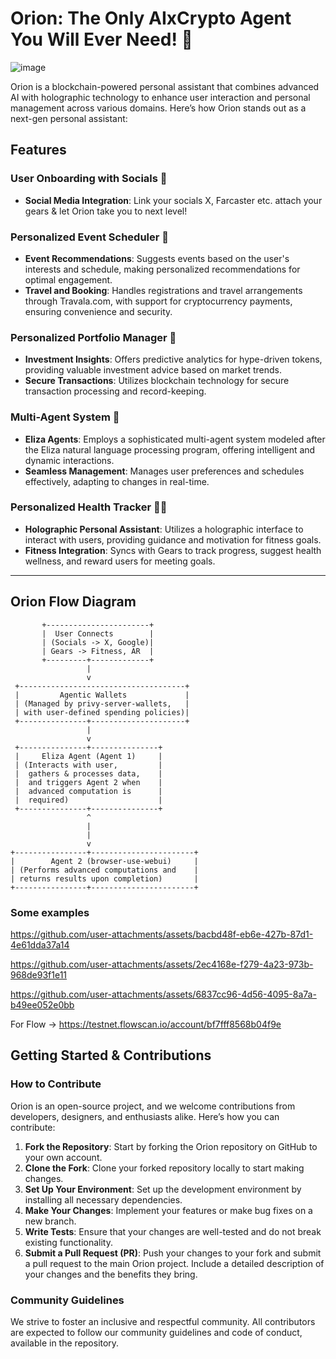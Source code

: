 # Orion: The Only AIxCrypto Agent You Will Ever Need! 🌟

![image](https://github.com/user-attachments/assets/e4521f54-7053-46a3-8e52-f279f89c51e6)


Orion is a blockchain-powered personal assistant that combines advanced AI with holographic technology to enhance user interaction and personal management across various domains. Here’s how Orion stands out as a next-gen personal assistant:

## Features

### User Onboarding with Socials 🚀
- **Social Media Integration**: Link your socials X, Farcaster etc. attach your gears & let Orion take you to next level!

### Personalized Event Scheduler 📅
- **Event Recommendations**: Suggests events based on the user's interests and schedule, making personalized recommendations for optimal engagement.
- **Travel and Booking**: Handles registrations and travel arrangements through Travala.com, with support for cryptocurrency payments, ensuring convenience and security.

### Personalized Portfolio Manager 💼
- **Investment Insights**: Offers predictive analytics for hype-driven tokens, providing valuable investment advice based on market trends.
- **Secure Transactions**: Utilizes blockchain technology for secure transaction processing and record-keeping.

### Multi-Agent System 🤖
- **Eliza Agents**: Employs a sophisticated multi-agent system modeled after the Eliza natural language processing program, offering intelligent and dynamic interactions.
- **Seamless Management**: Manages user preferences and schedules effectively, adapting to changes in real-time.

### Personalized Health Tracker 🏋️‍♂️
- **Holographic Personal Assistant**: Utilizes a holographic interface to interact with users, providing guidance and motivation for fitness goals.
- **Fitness Integration**: Syncs with Gears to track progress, suggest health wellness, and reward users for meeting goals.

----

## Orion Flow Diagram

           +-----------------------+
           |  User Connects        |
           | (Socials -> X, Google)|
           | Gears -> Fitness, AR  |
           +---------+-------------+
                     |
                     v                                    
     +-------------------------------------+                
     |         Agentic Wallets             |                
     | (Managed by privy-server-wallets,   |               
     | with user-defined spending policies)|             
     +---------------+---------------------+                
                     |                                    
                     v                                    
     +---------------+---------------+                   
     |     Eliza Agent (Agent 1)     |                   
     | (Interacts with user,         |                     
     |  gathers & processes data,    |
     |  and triggers Agent 2 when    |                     
     |  advanced computation is      |                     
     |  required)                    |                     
     +---------------+---------------+                     
                     ^
                     | 
                     |                                    
                     v                                     
    +----------------+-----------------------+                 
    |        Agent 2 (browser-use-webui)     |                 
    | (Performs advanced computations and    |                
    | returns results upon completion)       |                
    +----------------+-----------------------+                 
                



### Some examples

https://github.com/user-attachments/assets/bacbd48f-eb6e-427b-87d1-4e61dda37a14

https://github.com/user-attachments/assets/2ec4168e-f279-4a23-973b-968de93f1e11

https://github.com/user-attachments/assets/6837cc96-4d56-4095-8a7a-b49ee052e0bb

For Flow -> https://testnet.flowscan.io/account/bf7fff8568b04f9e

## Getting Started & Contributions

### How to Contribute
Orion is an open-source project, and we welcome contributions from developers, designers, and enthusiasts alike. Here’s how you can contribute:

1. **Fork the Repository**: Start by forking the Orion repository on GitHub to your own account.
2. **Clone the Fork**: Clone your forked repository locally to start making changes.
3. **Set Up Your Environment**: Set up the development environment by installing all necessary dependencies.
4. **Make Your Changes**: Implement your features or make bug fixes on a new branch.
5. **Write Tests**: Ensure that your changes are well-tested and do not break existing functionality.
6. **Submit a Pull Request (PR)**: Push your changes to your fork and submit a pull request to the main Orion project. Include a detailed description of your changes and the benefits they bring.

### Community Guidelines
We strive to foster an inclusive and respectful community. All contributors are expected to follow our community guidelines and code of conduct, available in the repository.





